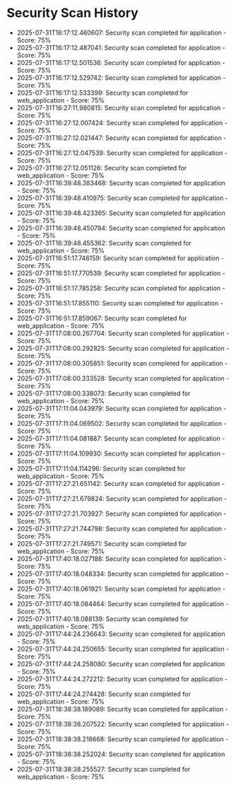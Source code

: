 # Security Scan History

- 2025-07-31T16:17:12.460607: Security scan completed for application - Score: 75%
- 2025-07-31T16:17:12.487041: Security scan completed for application - Score: 75%
- 2025-07-31T16:17:12.501536: Security scan completed for application - Score: 75%
- 2025-07-31T16:17:12.529742: Security scan completed for application - Score: 75%
- 2025-07-31T16:17:12.533399: Security scan completed for web_application - Score: 75%
- 2025-07-31T16:27:11.980815: Security scan completed for application - Score: 75%
- 2025-07-31T16:27:12.007424: Security scan completed for application - Score: 75%
- 2025-07-31T16:27:12.021447: Security scan completed for application - Score: 75%
- 2025-07-31T16:27:12.047539: Security scan completed for application - Score: 75%
- 2025-07-31T16:27:12.051126: Security scan completed for web_application - Score: 75%
- 2025-07-31T16:39:48.383468: Security scan completed for application - Score: 75%
- 2025-07-31T16:39:48.410975: Security scan completed for application - Score: 75%
- 2025-07-31T16:39:48.423365: Security scan completed for application - Score: 75%
- 2025-07-31T16:39:48.450794: Security scan completed for application - Score: 75%
- 2025-07-31T16:39:48.455362: Security scan completed for web_application - Score: 75%
- 2025-07-31T16:51:17.746159: Security scan completed for application - Score: 75%
- 2025-07-31T16:51:17.770539: Security scan completed for application - Score: 75%
- 2025-07-31T16:51:17.785258: Security scan completed for application - Score: 75%
- 2025-07-31T16:51:17.855110: Security scan completed for application - Score: 75%
- 2025-07-31T16:51:17.859067: Security scan completed for web_application - Score: 75%
- 2025-07-31T17:08:00.267704: Security scan completed for application - Score: 75%
- 2025-07-31T17:08:00.292825: Security scan completed for application - Score: 75%
- 2025-07-31T17:08:00.305851: Security scan completed for application - Score: 75%
- 2025-07-31T17:08:00.333528: Security scan completed for application - Score: 75%
- 2025-07-31T17:08:00.338073: Security scan completed for web_application - Score: 75%
- 2025-07-31T17:11:04.043979: Security scan completed for application - Score: 75%
- 2025-07-31T17:11:04.069502: Security scan completed for application - Score: 75%
- 2025-07-31T17:11:04.081887: Security scan completed for application - Score: 75%
- 2025-07-31T17:11:04.109930: Security scan completed for application - Score: 75%
- 2025-07-31T17:11:04.114296: Security scan completed for web_application - Score: 75%
- 2025-07-31T17:27:21.651142: Security scan completed for application - Score: 75%
- 2025-07-31T17:27:21.679824: Security scan completed for application - Score: 75%
- 2025-07-31T17:27:21.703927: Security scan completed for application - Score: 75%
- 2025-07-31T17:27:21.744798: Security scan completed for application - Score: 75%
- 2025-07-31T17:27:21.749571: Security scan completed for web_application - Score: 75%
- 2025-07-31T17:40:18.027188: Security scan completed for application - Score: 75%
- 2025-07-31T17:40:18.048334: Security scan completed for application - Score: 75%
- 2025-07-31T17:40:18.061921: Security scan completed for application - Score: 75%
- 2025-07-31T17:40:18.084464: Security scan completed for application - Score: 75%
- 2025-07-31T17:40:18.088139: Security scan completed for web_application - Score: 75%
- 2025-07-31T17:44:24.236643: Security scan completed for application - Score: 75%
- 2025-07-31T17:44:24.250655: Security scan completed for application - Score: 75%
- 2025-07-31T17:44:24.258080: Security scan completed for application - Score: 75%
- 2025-07-31T17:44:24.272212: Security scan completed for application - Score: 75%
- 2025-07-31T17:44:24.274428: Security scan completed for web_application - Score: 75%
- 2025-07-31T18:38:38.189089: Security scan completed for application - Score: 75%
- 2025-07-31T18:38:38.207522: Security scan completed for application - Score: 75%
- 2025-07-31T18:38:38.218668: Security scan completed for application - Score: 75%
- 2025-07-31T18:38:38.252024: Security scan completed for application - Score: 75%
- 2025-07-31T18:38:38.255527: Security scan completed for web_application - Score: 75%
